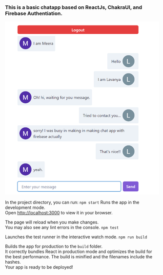 ### This is a basic chatapp based on ReactJs, ChakraUI, and Firebase Authentiation.
![Alt Text](https://github.com/LavanyaSingla/firebase-chatapp/blob/master/image.png)

In the project directory, you can run:
`npm start`
Runs the app in the development mode.\
Open [http://localhost:3000](http://localhost:3000) to view it in your browser.

The page will reload when you make changes.\
You may also see any lint errors in the console.
`npm test`

Launches the test runner in the interactive watch mode.
`npm run build`

Builds the app for production to the `build` folder.\
It correctly bundles React in production mode and optimizes the build for the best performance.
The build is minified and the filenames include the hashes.\
Your app is ready to be deployed!
